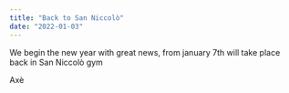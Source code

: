 ```yaml
---
title: "Back to San Niccolò"
date: "2022-01-03"
---
```


We begin the new year with great news, from january 7th will take place back in San Niccolò gym

Axè
